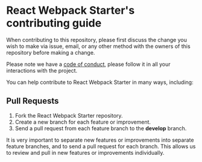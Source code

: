 # React Webpack Starter's contributing guide

When contributing to this repository, please first discuss the change you wish to make via issue, email, or any other method with the owners of this repository before making a change.

Please note we have a [code of conduct](./CODE_OF_CONDUCT.md), please follow it in all your interactions with the project.

You can help contribute to React Webpack Starter in many ways, including:

## Pull Requests

1. Fork the React Webpack Starter repository.
2. Create a new branch for each feature or improvement.
3. Send a pull request from each feature branch to the **develop** branch.

It is very important to separate new features or improvements into separate feature branches, and to send a
pull request for each branch. This allows us to review and pull in new features or improvements individually.
